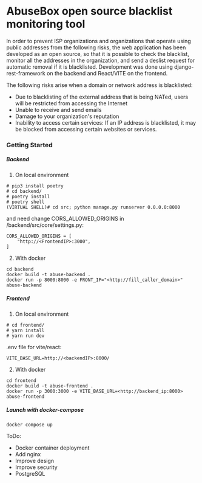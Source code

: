 # AbuseBox open source blacklist monitoring tool

In order to prevent ISP organizations and organizations that operate using public addresses from the following risks, the web application has been developed as an open source, so that it is possible to check the blacklist, monitor all the addresses in the organization, and send a deslist request for automatic removal if it is blacklisted. Development was done using django-rest-framework on the backend and React/VITE on the frontend.

The following risks arise when a domain or network address is blacklisted:

- Due to blacklisting of the external address that is being NATed, users will be restricted from accessing the Internet
- Unable to receive and send emails
- Damage to your organization's reputation
- Inability to access certain services: If an IP address is blacklisted, it may be blocked from accessing certain websites or services.

### Getting Started

##### Backend

1. On local environment

```
# pip3 install poetry
# cd backend/
# poetry install
# poetry shell
(VIRTUAL SHELL)# cd src; python manage.py runserver 0.0.0.0:8000
```

and need change CORS_ALLOWED_ORIGINS in /backend/src/core/settings.py:

```
CORS_ALLOWED_ORIGINS = [
    "http://<FrontendIP>:3000",
]

```

2. With docker

```
cd backend
docker build -t abuse-backend .
docker run -p 8000:8000 -e FRONT_IP="<http://fill_caller_domain>" abuse-backend
```

##### Frontend

1. On local environment

```
# cd frontend/
# yarn install
# yarn run dev
```

.env file for vite/react:

```
VITE_BASE_URL=http://<backendIP>:8000/
```

2. With docker

```
cd frontend
docker build -t abuse-frontend .
docker run -p 3000:3000 -e VITE_BASE_URL=<http://backend_ip:8000>  abuse-frontend
```

##### Launch with docker-compose

```
docker compose up
```

ToDo:

- Docker container deployment
- Add nginx
- Improve design
- Improve security
- PostgreSQL
